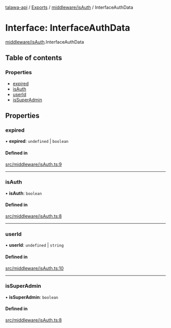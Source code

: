 [talawa-api](../README.md) / [Exports](../modules.md) / [middleware/isAuth](../modules/middleware_isAuth.md) / InterfaceAuthData

# Interface: InterfaceAuthData

[middleware/isAuth](../modules/middleware_isAuth.md).InterfaceAuthData

## Table of contents

### Properties

- [expired](middleware_isAuth.InterfaceAuthData.md#expired)
- [isAuth](middleware_isAuth.InterfaceAuthData.md#isauth)
- [userId](middleware_isAuth.InterfaceAuthData.md#userid)
- [isSuperAdmin](middleware_isAuth.InterfaceAuthData.md#isSuperAdmin)

## Properties

### expired

• **expired**: `undefined` \| `boolean`

#### Defined in

[src/middleware/isAuth.ts:9](https://github.com/PalisadoesFoundation/talawa-api/blob/cf57ca9/src/middleware/isAuth.ts#L9)

---

### isAuth

• **isAuth**: `boolean`

#### Defined in

[src/middleware/isAuth.ts:8](https://github.com/PalisadoesFoundation/talawa-api/blob/cf57ca9/src/middleware/isAuth.ts#L8)

---

### userId

• **userId**: `undefined` \| `string`

#### Defined in

[src/middleware/isAuth.ts:10](https://github.com/PalisadoesFoundation/talawa-api/blob/cf57ca9/src/middleware/isAuth.ts#L10)

---

### isSuperAdmin

• **isSuperAdmin**: `boolean`

#### Defined in

[src/middleware/isAuth.ts:8](https://github.com/PalisadoesFoundation/talawa-api/blob/cf57ca9/src/middleware/isAuth.ts#L11)
